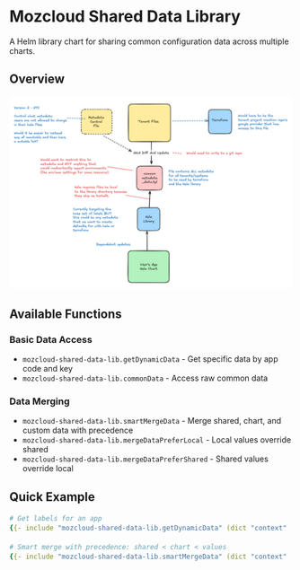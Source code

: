 
# Mozcloud Shared Data Library

A Helm library chart for sharing common configuration data across multiple charts.

## Overview

![Data Flow Diagram](./data-flow.png)

## Available Functions

### Basic Data Access
- `mozcloud-shared-data-lib.getDynamicData` - Get specific data by app code and key
- `mozcloud-shared-data-lib.commonData` - Access raw common data

### Data Merging
- `mozcloud-shared-data-lib.smartMergeData` - Merge shared, chart, and custom data with precedence
- `mozcloud-shared-data-lib.mergeDataPreferLocal` - Local values override shared
- `mozcloud-shared-data-lib.mergeDataPreferShared` - Shared values override local

## Quick Example

```yaml
# Get labels for an app
{{- include "mozcloud-shared-data-lib.getDynamicData" (dict "context" . "appCode" "jameslabel" "dataKey" "labels") | nindent 4 }}

# Smart merge with precedence: shared < chart < values
{{- include "mozcloud-shared-data-lib.smartMergeData" (dict "context" . "appCode" "jameslabel" "dataKey" "labels" "chartDataTemplate" "jameslabel.labels" "customData" .Values.labels) | nindent 8 }}
```